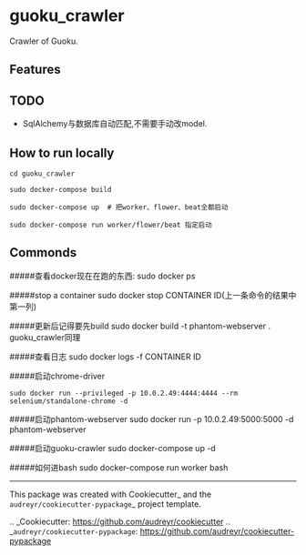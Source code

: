 # guoku_crawler

Crawler of Guoku.


Features
--------

TODO
--------

* SqlAlchemy与数据库自动匹配,不需要手动改model.


How to run locally
--------

    cd guoku_crawler
    
    sudo docker-compose build
    
    sudo docker-compose up  # 把worker、flower、beat全都启动
    
    sudo docker-compose run worker/flower/beat 指定启动


Commonds
--------

#####查看docker现在在跑的东西:
    sudo docker ps
    
#####stop a container
    sudo docker stop CONTAINER ID(上一条命令的结果中第一列)

#####更新后记得要先build
    sudo docker build -t phantom-webserver .
    guoku_crawler同理

#####查看日志
    sudo docker logs -f CONTAINER ID

#####启动chrome-driver

    sudo docker run --privileged -p 10.0.2.49:4444:4444 --rm selenium/standalone-chrome -d
    
#####启动phantom-webserver
    sudo docker run -p 10.0.2.49:5000:5000 -d phantom-webserver
    
#####启动guoku-crawler
    sudo docker-compose up -d
    
#####如何进bash
    sudo docker-compose run worker bash
    
    
---    
This package was created with Cookiecutter_ and the `audreyr/cookiecutter-pypackage`_ project template.

.. _Cookiecutter: https://github.com/audreyr/cookiecutter
.. _`audreyr/cookiecutter-pypackage`: https://github.com/audreyr/cookiecutter-pypackage
